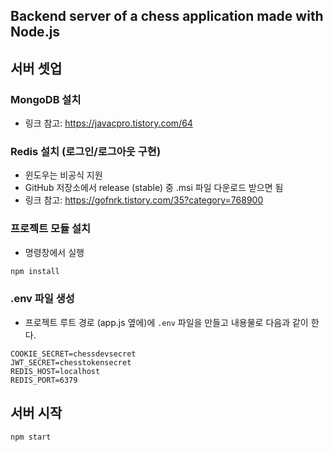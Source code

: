 ## Backend server of a chess application made with Node.js

## 서버 셋업

### MongoDB 설치

- 링크 참고: https://javacpro.tistory.com/64

### Redis 설치 (로그인/로그아웃 구현)

- 윈도우는 비공식 지원
- GitHub 저장소에서 release (stable) 중 .msi 파일 다운로드 받으면 됨
- 링크 참고: https://gofnrk.tistory.com/35?category=768900

### 프로젝트 모듈 설치

- 명령창에서 실행

```sh
npm install
```

### .env 파일 생성

- 프로젝트 루트 경로 (app.js 옆에)에 `.env` 파일을 만들고 내용물로 다음과 같이 한다.

```
COOKIE_SECRET=chessdevsecret
JWT_SECRET=chesstokensecret
REDIS_HOST=localhost
REDIS_PORT=6379
```

## 서버 시작

```sh
npm start
```
